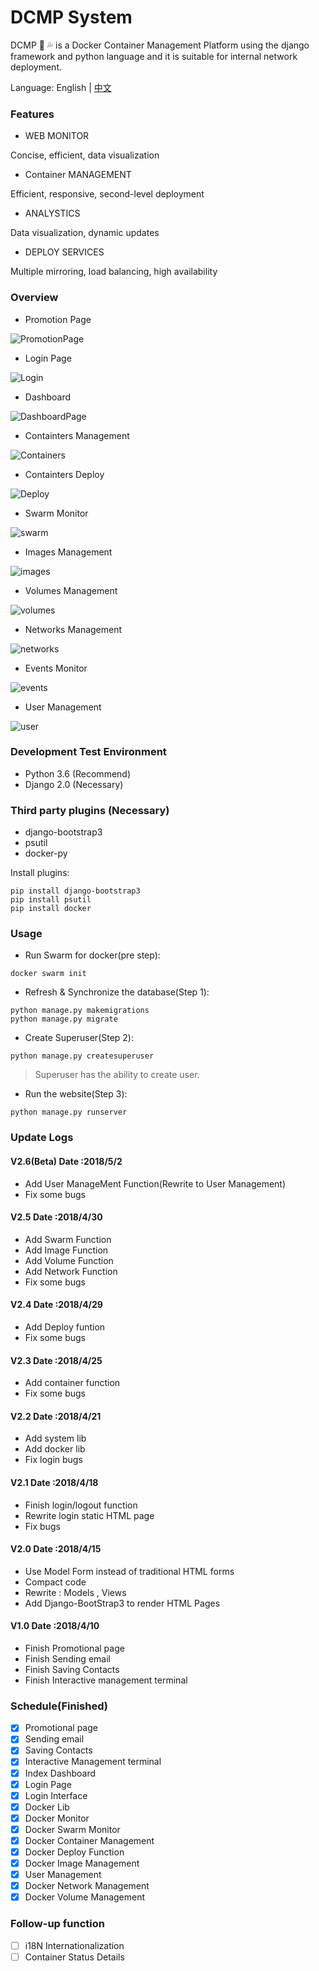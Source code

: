 # DCMP System

DCMP :whale2: :sweat_drops: is a Docker Container Management Platform using the django framework and python language and it is suitable for internal network deployment.

Language:     English | [中文](https://github.com/Mr-Linus/DCMP/blob/master/readme_CN.md) 

### Features ###
- WEB MONITOR


Concise, efficient, data visualization

- Container MANAGEMENT



Efficient, responsive, second-level deployment

- ANALYSTICS


Data visualization, dynamic updates

- DEPLOY SERVICES


Multiple mirroring, load balancing, high availability

### Overview
- Promotion Page

![PromotionPage](https://github.com/Mr-Linus/DCMP/blob/master/Promotionpage.png)

- Login Page

![Login](https://github.com/Mr-Linus/DCMP/blob/master/login.png)

- Dashboard

![DashboardPage](https://github.com/Mr-Linus/DCMP/blob/master/dashboard.png)

- Containters Management

![Containers](https://github.com/Mr-Linus/DCMP/blob/master/containers.png)

- Containters Deploy

![Deploy](https://github.com/Mr-Linus/DCMP/blob/master/deploy.png)

- Swarm Monitor

![swarm](https://github.com/Mr-Linus/DCMP/blob/master/swarm.png)

- Images Management

![images](https://github.com/Mr-Linus/DCMP/blob/master/images.png)

- Volumes Management

![volumes](https://github.com/Mr-Linus/DCMP/blob/master/volumes.png)

- Networks Management

![networks](https://github.com/Mr-Linus/DCMP/blob/master/networks.png)

- Events Monitor

![events](https://github.com/Mr-Linus/DCMP/blob/master/events.png)

- User Management

![user](https://github.com/Mr-Linus/DCMP/blob/master/user.png)

### Development Test Environment
- Python 3.6 (Recommend)
- Django 2.0 (Necessary)

### Third party plugins (Necessary)
- django-bootstrap3
- psutil
- docker-py

Install plugins:
```shell
pip install django-bootstrap3
pip install psutil
pip install docker
```

### Usage
- Run Swarm for docker(pre step):
```shell
docker swarm init
```

- Refresh & Synchronize the database(Step 1):
```shell 
python manage.py makemigrations
python manage.py migrate
```

- Create Superuser(Step 2): 
```shell
python manage.py createsuperuser
```
> Superuser has the ability to create user.


- Run the website(Step 3):
```shell
python manage.py runserver
```

### Update Logs

#### V2.6(Beta) Date :2018/5/2 
- Add User ManageMent Function(Rewrite to User Management)
- Fix some bugs
#### V2.5 Date :2018/4/30
- Add Swarm Function
- Add Image Function
- Add Volume Function
- Add Network Function
- Fix some bugs
#### V2.4 Date :2018/4/29
- Add Deploy funtion
- Fix some bugs
#### V2.3 Date :2018/4/25
- Add container function 
- Fix some bugs
#### V2.2 Date :2018/4/21
- Add system lib
- Add docker lib
- Fix login bugs
#### V2.1 Date :2018/4/18
- Finish login/logout function
- Rewrite login static HTML page
- Fix bugs
#### V2.0 Date :2018/4/15
- Use Model Form instead of traditional HTML forms
- Compact code
- Rewrite : Models , Views  
- Add Django-BootStrap3 to render HTML Pages

#### V1.0 Date :2018/4/10
- Finish Promotional page
- Finish Sending email
- Finish Saving Contacts
- Finish Interactive management terminal

### Schedule(Finished)
- [x]  Promotional page
- [x]  Sending email
- [x]  Saving Contacts
- [x]  Interactive Management terminal
- [x]  Index Dashboard
- [x]  Login Page
- [x]  Login Interface
- [x]  Docker Lib
- [x]  Docker Monitor
- [x]  Docker Swarm  Monitor
- [x]  Docker Container Management 
- [x]  Docker Deploy Function
- [x]  Docker Image Management 
- [x]  User Management
- [x]  Docker Network Management
- [x]  Docker Volume Management

### Follow-up function
- [ ] i18N Internationalization 
- [ ] Container Status Details
